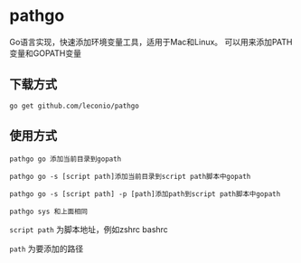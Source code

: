 # pathgo
Go语言实现，快速添加环境变量工具，适用于Mac和Linux。
可以用来添加PATH变量和GOPATH变量

## 下载方式
```
go get github.com/leconio/pathgo
```

## 使用方式
```
pathgo go 添加当前目录到gopath

pathgo go -s [script path]添加当前目录到script path脚本中gopath

pathgo go -s [script path] -p [path]添加path到script path脚本中gopath

pathgo sys 和上面相同
```

`script path` 为脚本地址，例如zshrc bashrc

`path` 为要添加的路径

